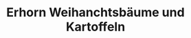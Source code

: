 ---
title: "Erhorn Weihanchtsbäume und Kartoffeln"
url: /drestedt/erhorn-weihanchtsbaeume-und-kartoffeln/
shop: Hofladen
---